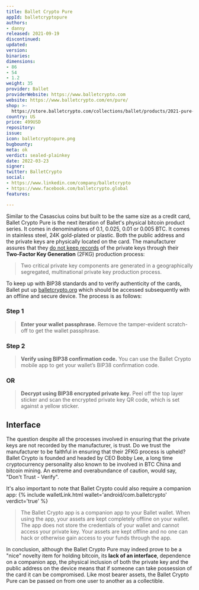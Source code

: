 ```yaml
---
title: Ballet Crypto Pure
appId: balletcryptopure
authors:
- danny
released: 2021-09-19
discontinued: 
updated: 
version: 
binaries: 
dimensions:
- 86
- 54
- 1.2
weight: 35
provider: Ballet
providerWebsite: https://www.balletcrypto.com
website: https://www.balletcrypto.com/en/pure/
shop: >-
  https://store.balletcrypto.com/collections/ballet/products/2021-pure-bitcoin-signature-set
country: US
price: 499USD
repository: 
issue: 
icon: balletcryptopure.png
bugbounty: 
meta: ok
verdict: sealed-plainkey
date: 2022-03-23
signer: 
twitter: BalletCrypto
social:
- https://www.linkedin.com/company/balletcrypto
- https://www.facebook.com/balletcrypto.global
features: 

---
```


Similar to the Casascius coins but built to be the same size as a credit card, Ballet Crypto Pure is the next iteration of Ballet's physical bitcoin product series. It comes in denominations of 0.1, 0.025, 0.01 or 0.005 BTC. It comes in stainless steel, 24K gold-plated or plastic. Both the public address and the private keys are physically located on the card. The manufacturer assures that they [do not keep records](https://www.balletcrypto.com/en/2FKG/) of the private keys through their **Two-Factor Key Generation** (2FKG) production process:

> Two critical private key components are generated in a geographically segregated, multinational private key production process.

To keep up with BIP38 standards and to verify authenticity of the cards, Ballet put up [balletcrypto.org](https://balletcrypto.org) which should be accessed subsequently with an offline and secure device. The process is as follows:

### Step 1

> **Enter your wallet passphrase.** Remove the tamper-evident scratch-off to get the wallet passphrase.

### Step 2

> **Verify using BIP38 confirmation code.** You can use the Ballet Crypto mobile app to get your wallet’s BIP38 confirmation code.

### OR

> **Decrypt using BIP38 encrypted private key.** Peel off the top layer sticker and scan the encrypted private key QR code, which is set against a yellow sticker.

## Interface

The question despite all the processes involved in ensuring that the private keys are not recorded by the manufacturer, is trust. Do we trust the manufacturer to be faithful in ensuring that their 2FKG process is upheld? Ballet Crypto is founded and headed by CEO Bobby Lee, a long time cryptocurrency personality also known to be involved in BTC China and bitcoin mining. An extreme and overabundance of caution, would say, "Don't Trust - Verify". 

It's also important to note that Ballet Crypto could also require a companion app: {% include walletLink.html wallet='android/com.balletcrypto' verdict='true' %}

> The Ballet Crypto app is a companion app to your Ballet wallet. When using the app, your assets are kept completely offline on your wallet. The app does not store the credentials of your wallet and cannot access your private key. Your assets are kept offline and no one can hack or otherwise gain access to your funds through the app.

In conclusion, although the Ballet Crypto Pure may indeed prove to be a "nice" novelty item for holding bitcoin, its **lack of an interface**, dependence on a companion app, the physical inclusion of both the private key and the public address on the device means that if someone can take possession of the card it can be compromised. Like most bearer assets, the Ballet Crypto Pure can be passed on from one user to another as a collectible.
